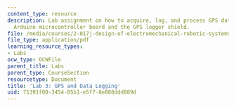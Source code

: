 ```yaml
---
content_type: resource
description: Lab assignment on how to acquire, log, and process GPS data using the
  Arduino microcontroller board and the GPS logger shield.
file: /media/courses/2-017j-design-of-electromechanical-robotic-systems-fall-2009/71391f00345485b1e5f78e888ddd089d_MIT2_017JF09_slides3.pdf
file_type: application/pdf
learning_resource_types:
- Labs
ocw_type: OCWFile
parent_title: Labs
parent_type: CourseSection
resourcetype: Document
title: 'Lab 3: GPS and Data Logging'
uid: 71391f00-3454-85b1-e5f7-8e888ddd089d
---
```


